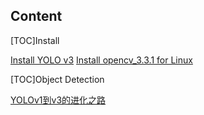 ## Content


[TOC]Install 

[Install YOLO v3](https://github.com/SpadesQ/Note/blob/master/Install%20YOLO%20v3.md) 
[Install opencv_3.3.1 for Linux](https://github.com/SpadesQ/Note/blob/master/%20Install%20opencv_3.3.1%20for%20Linux.md)

[TOC]Object Detection

[YOLOv1到v3的进化之路](https://github.com/SpadesQ/Note/blob/master/YOLOv1%E5%88%B0v3%E7%9A%84%E8%BF%9B%E5%8C%96%E4%B9%8B%E8%B7%AF.md)

